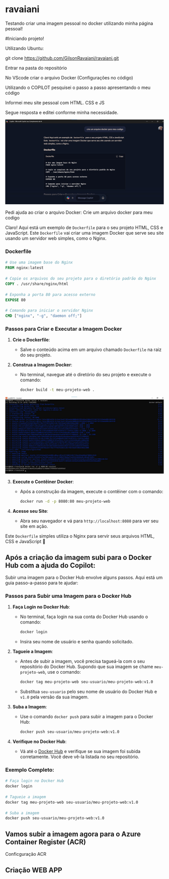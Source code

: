 # ravaiani

Testando criar uma imagem pessoal no docker utilizando minha página pessoal!

#Iniciando projeto!

Utilizando Ubuntu:

git clone https://github.com/GilsonRavaiani/ravaiani.git

Entrar na pasta do repositório

No VScode criar o arquivo Docker (Configurações no código)

Utilizando o COPILOT pesquisei o passo a passo apresentando o meu código

Informei meu site pessoal com HTML. CSS e JS

Segue resposta e editei conforme minha necessidade.

![Construir Image Docker](/Readme/Copilot.jpg)

Pedi ajuda ao criar o arquivo Docker: Crie um arquivo docker para meu codigo

Claro! Aqui está um exemplo de `Dockerfile` para o seu projeto HTML, CSS e JavaScript. Este `Dockerfile` vai criar uma imagem Docker que serve seu site usando um servidor web simples, como o Nginx.

### Dockerfile
```Dockerfile
# Use uma imagem base do Nginx
FROM nginx:latest

# Copie os arquivos do seu projeto para o diretório padrão do Nginx
COPY . /usr/share/nginx/html

# Exponha a porta 80 para acesso externo
EXPOSE 80

# Comando para iniciar o servidor Nginx
CMD ["nginx", "-g", "daemon off;"]
```

### Passos para Criar e Executar a Imagem Docker

1. **Crie o Dockerfile**:
   - Salve o conteúdo acima em um arquivo chamado `Dockerfile` na raiz do seu projeto.

2. **Construa a Imagem Docker**:
   - No terminal, navegue até o diretório do seu projeto e execute o comando:
     ```bash
     docker build -t meu-projeto-web .
     ```
![Construir Image Docker](/Readme/Construir_Image_Docker.jpg)


3. **Execute o Contêiner Docker**:
   - Após a construção da imagem, execute o contêiner com o comando:
     ```bash
     docker run -d -p 8080:80 meu-projeto-web
     ```

4. **Acesse seu Site**:
   - Abra seu navegador e vá para `http://localhost:8080` para ver seu site em ação.

Este `Dockerfile` simples utiliza o Nginx para servir seus arquivos HTML, CSS e JavaScript 🚀


## Após a criação da imagem subi para o Docker Hub com a ajuda do Copilot:

Subir uma imagem para o Docker Hub envolve alguns passos. Aqui está um guia passo-a-passo para te ajudar:

### Passos para Subir uma Imagem para o Docker Hub

1. **Faça Login no Docker Hub**:
   - No terminal, faça login na sua conta do Docker Hub usando o comando:
     ```bash
     docker login
     ```
   - Insira seu nome de usuário e senha quando solicitado.

2. **Tagueie a Imagem**:
   - Antes de subir a imagem, você precisa tagueá-la com o seu repositório do Docker Hub. Supondo que sua imagem se chame `meu-projeto-web`, use o comando:
     ```bash
     docker tag meu-projeto-web seu-usuario/meu-projeto-web:v1.0
     ```
   - Substitua `seu-usuario` pelo seu nome de usuário do Docker Hub e `v1.0` pela versão da sua imagem.

3. **Suba a Imagem**:
   - Use o comando `docker push` para subir a imagem para o Docker Hub:
     ```bash
     docker push seu-usuario/meu-projeto-web:v1.0
     ```

4. **Verifique no Docker Hub**:
   - Vá até o [Docker Hub](https://hub.docker.com/) e verifique se sua imagem foi subida corretamente. Você deve vê-la listada no seu repositório.

### Exemplo Completo:

```bash
# Faça login no Docker Hub
docker login

# Tagueie a imagem
docker tag meu-projeto-web seu-usuario/meu-projeto-web:v1.0

# Suba a imagem
docker push seu-usuario/meu-projeto-web:v1.0
```

## Vamos subir a imagem agora para o Azure Container Register (ACR)

Conficguração ACR

## Criação WEB APP
## 

[def]: /root/ravaiani/Readme/Construir_Image_Docker.jpg
